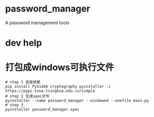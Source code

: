 # password_manager
A password management tools

# dev help
# 打包成windows可执行文件
```
# step 1 安装依赖
pip install PySide6 cryptography pyinstaller -i  https://pypi.tuna.tsinghua.edu.cn/simple
# step 2 生成spec文件
pyinstaller --name password_manager --windowed --onefile main.py
# step 3
pyinstaller password_manager.spec
```
